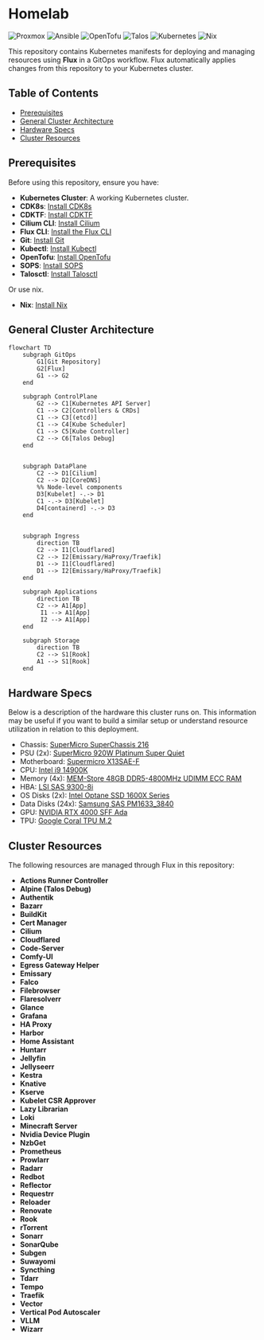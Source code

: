 # Homelab
![Proxmox](https://img.shields.io/badge/Proxmox%209.0.9-proxmox?style=flat-square&logo=proxmox&logoColor=%23E57000&labelColor=%232b2a33&color=%232b2a33)
![Ansible](https://img.shields.io/badge/Ansible%202.18.8-%23EE0000.svg?style=flat-square&logo=ansible&logoColor=white)
![OpenTofu](https://img.shields.io/badge/OpenTofu%201.10.6-623CE4?style=flat-square&logo=opentofu&logoColor=white)
![Talos](https://img.shields.io/badge/Talos%20Linux%201.11.1-%23F36D00?style=flat-square&logo=talos&logoColor=white)
![Kubernetes](https://img.shields.io/badge/Kubernetes%201.34.1-%23326ce5.svg?style=flat-square&logo=kubernetes&logoColor=white)
![Nix](https://img.shields.io/badge/Nix%2025.05-5277C3?style=flat-square&logo=nixos&logoColor=white)

This repository contains Kubernetes manifests for deploying and managing resources using **Flux** in a GitOps workflow. Flux automatically applies changes from this repository to your Kubernetes cluster.

## Table of Contents

- [Prerequisites](#prerequisites)
- [General Cluster Architecture](#general-cluster-architecture)
- [Hardware Specs](#hardware-specs)
- [Cluster Resources](#cluster-resources)

## Prerequisites

Before using this repository, ensure you have:

- **Kubernetes Cluster**: A working Kubernetes cluster.
- **CDK8s**: [Install CDK8s](https://cdk8s.io/docs/latest/cli/installation/)
- **CDKTF**: [Install CDKTF](https://developer.hashicorp.com/terraform/tutorials/cdktf/cdktf-install)
- **Cilium CLI**: [Install Cilium](https://docs.cilium.io/en/stable/gettingstarted/k8s-install-default/#install-the-cilium-cli)
- **Flux CLI**: [Install the Flux CLI](https://fluxcd.io/docs/installation/)
- **Git**: [Install Git](https://git-scm.com/book/en/v2/Getting-Started-Installing-Git)
- **Kubectl**: [Install Kubectl](https://kubernetes.io/docs/tasks/tools/)
- **OpenTofu**: [Install OpenTofu](https://opentofu.org/docs/intro/install/)
- **SOPS**: [Install SOPS](https://getsops.io/docs/#download)
- **Talosctl**: [Install Talosctl](https://www.talos.dev/v1.10/talos-guides/install/talosctl/)

Or use nix.

- **Nix**: [Install Nix](https://github.com/DeterminateSystems/nix-installer)

## General Cluster Architecture

```mermaid
flowchart TD
    subgraph GitOps
        G1[Git Repository]
        G2[Flux]
        G1 --> G2
    end

    subgraph ControlPlane
        G2 --> C1[Kubernetes API Server]
        C1 --> C2[Controllers & CRDs]
        C1 --> C3[(etcd)]
        C1 --> C4[Kube Scheduler]
        C1 --> C5[Kube Controller]
        C2 --> C6[Talos Debug]
    end


    subgraph DataPlane
        C2 --> D1[Cilium]
        C2 --> D2[CoreDNS]
        %% Node-level components
        D3[Kubelet] -.-> D1
        C1 -.-> D3[Kubelet]
        D4[containerd] -.-> D3
    end


    subgraph Ingress
        direction TB
        C2 --> I1[Cloudflared]
        C2 --> I2[Emissary/HaProxy/Traefik]
        D1 --> I1[Cloudflared]
        D1 --> I2[Emissary/HaProxy/Traefik]
    end

    subgraph Applications
        direction TB
        C2 --> A1[App]
         I1 --> A1[App]
         I2 --> A1[App]
    end

    subgraph Storage
        direction TB
        C2 --> S1[Rook]
        A1 --> S1[Rook]
    end

```

## Hardware Specs

Below is a description of the hardware this cluster runs on. This information may be useful if you want to build a similar setup or understand resource utilization in relation to this deployment.

- Chassis: [SuperMicro SuperChassis 216](https://www.supermicro.com/en/products/chassis/2u/216/sc216be2c-r609jbod)
- PSU (2x): [SuperMicro 920W Platinum Super Quiet](https://store.supermicro.com/media/wysiwyg/productspecs/PWS-920P-SQ/PWS-920P-SQ_quick_spec.pdf)
- Motherboard: [Supermicro X13SAE-F](https://www.supermicro.com/en/products/motherboard/x13sae-f)
- CPU: [Intel i9 14900K](https://www.intel.com/content/www/us/en/products/sku/236773/intel-core-i9-processor-14900k-36m-cache-up-to-6-00-ghz/specifications.html)
- Memory (4x): [MEM-Store 48GB DDR5-4800MHz UDIMM ECC RAM](https://www.ebay.com/itm/205361780350?_skw=ddr5+x13sae&itmmeta=01JZ0TKE59VY4SVBFZCFZX65AM&hash=item2fd084167e:g:pYsAAOSwt3hoKGu2&itmprp=enc%3AAQAKAAAA8FkggFvd1GGDu0w3yXCmi1dRM0UvCMIXXuRtGvP1U0hYxySNWZ6v%2FH1IHx9NvHxTPBugsoKKGWAJZurMe47er848d9JodLXhjQJLTZllw0iFy0UeU7yOyJXFxEsQsbjQMukpohGX%2BupDrHUFRL2b9lanYMMNKdBWBvqApcgJV6mNUkd45LbWL91FksGhjB5BLBY0wP4Ad7nbqOfj8jNcHbMrsqnkS3miAhPWkoTubUR%2FIHgZK1ExaiV68B0Q5hLNQz1WssJtzBkAL%2BjfDvv1Ntg72LLsN6BdgOvJkT4JzFuBVsjT5gJzr9TFnTyNLTbuRg%3D%3D%7Ctkp%3ABk9SR87jzZr4ZQ)
- HBA: [LSI SAS 9300-8i](https://docs.broadcom.com/doc/12352000)
- OS Disks (2x): [Intel Optane SSD 1600X Series](https://www.intel.com/content/www/us/en/products/sku/211868/intel-optane-ssd-p1600x-series-58gb-m-2-80mm-pcie-3-0-x4-3d-xpoint/specifications.html)
- Data Disks (24x): [Samsung SAS PM1633_3840](https://download.semiconductor.samsung.com/resources/brochure/pm1633-prodoverview-2015.pdf)
- GPU: [NVIDIA RTX 4000 SFF Ada](https://www.nvidia.com/en-us/products/workstations/rtx-4000-sff/)
- TPU: [Google Coral TPU M.2](https://coral.ai/products/m2-accelerator-bm)

## Cluster Resources

The following resources are managed through Flux in this repository:

- **Actions Runner Controller**
- **Alpine (Talos Debug)**
- **Authentik**
- **Bazarr**
- **BuildKit**
- **Cert Manager**
- **Cilium**
- **Cloudflared**
- **Code-Server**
- **Comfy-UI**
- **Egress Gateway Helper**
- **Emissary**
- **Falco**
- **Filebrowser**
- **Flaresolverr**
- **Glance**
- **Grafana**
- **HA Proxy**
- **Harbor**
- **Home Assistant**
- **Huntarr**
- **Jellyfin**
- **Jellyseerr**
- **Kestra**
- **Knative**
- **Kserve**
- **Kubelet CSR Approver**
- **Lazy Librarian**
- **Loki**
- **Minecraft Server**
- **Nvidia Device Plugin**
- **NzbGet**
- **Prometheus**
- **Prowlarr**
- **Radarr**
- **Redbot**
- **Reflector**
- **Requestrr**
- **Reloader**
- **Renovate**
- **Rook**
- **rTorrent**
- **Sonarr**
- **SonarQube**
- **Subgen**
- **Suwayomi**
- **Syncthing**
- **Tdarr**
- **Tempo**
- **Traefik**
- **Vector**
- **Vertical Pod Autoscaler**
- **VLLM**
- **Wizarr**

